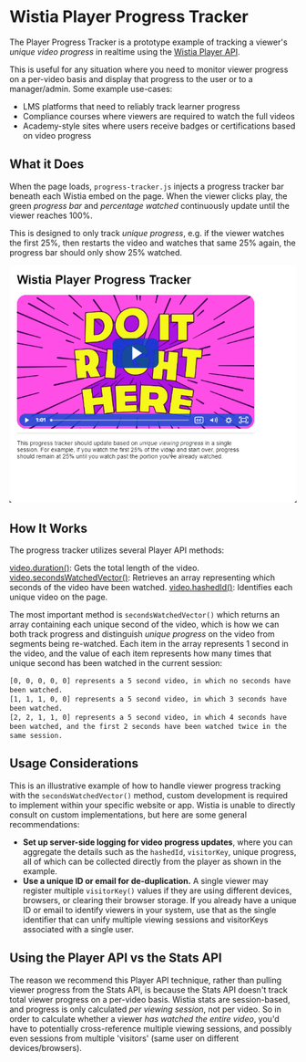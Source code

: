 # Wistia Player Progress Tracker

The Player Progress Tracker is a prototype example of tracking a viewer's _unique video progress_ in realtime using the [Wistia Player API](https://docs.wistia.com/docs/javascript-player-api).

This is useful for any situation where you need to monitor viewer progress on a per-video basis and display that progress to the user or to a manager/admin. Some example use-cases:

- LMS platforms that need to reliably track learner progress
- Compliance courses where viewers are required to watch the full videos
- Academy-style sites where users receive badges or certifications based on video progress

## What it Does

When the page loads, `progress-tracker.js` injects a progress tracker bar beneath each Wistia embed on the page. When the viewer clicks play, the green _progress bar_ and _percentage watched_ continuously update until the viewer reaches 100%.

This is designed to only track _unique progress_, e.g. if the viewer watches the first 25%, then restarts the video and watches that same 25% again, the progress bar should only show 25% watched.

![GIF of video progress tracker](images/chrome_i7UhJlTtRa.gif?raw=true)

## How It Works

The progress tracker utilizes several Player API methods:

[video.duration()](https://docs.wistia.com/docs/javascript-player-api#duration): Gets the total length of the video.
[video.secondsWatchedVector()](https://docs.wistia.com/docs/javascript-player-api#secondswatchedvector): Retrieves an array representing which seconds of the video have been watched.
[video.hashedId()](https://docs.wistia.com/docs/javascript-player-api#hashedid): Identifies each unique video on the page.

The most important method is `secondsWatchedVector()` which returns an array containing each unique second of the video, which is how we can both track progress and distinguish _unique progress_ on the video from segments being re-watched. Each item in the array represents 1 second in the video, and the value of each item represents how many times that unique second has been watched in the current session:

```Example
[0, 0, 0, 0, 0] represents a 5 second video, in which no seconds have been watched.
[1, 1, 1, 0, 0] represents a 5 second video, in which 3 seconds have been watched.
[2, 2, 1, 1, 0] represents a 5 second video, in which 4 seconds have been watched, and the first 2 seconds have been watched twice in the same session.
```

## Usage Considerations

This is an illustrative example of how to handle viewer progress tracking with the `secondsWatchedVector()` method, custom development is required to implement within your specific website or app. Wistia is unable to directly consult on custom implementations, but here are some general recommendations:

- **Set up server-side logging for video progress updates**, where you can aggregate the details such as the `hashedId`, `visitorKey`, unique progress, all of which can be collected directly from the player as shown in the example.
- **Use a unique ID or email for de-duplication.** A single viewer may register multiple `visitorKey()` values if they are using different devices, browsers, or clearing their browser storage. If you already have a unique ID or email to identify viewers in your system, use that as the single identifier that can unify multiple viewing sessions and visitorKeys associated with a single user.

## Using the Player API vs the Stats API

The reason we recommend this Player API technique, rather than pulling viewer progress from the Stats API, is because the Stats API doesn't track total viewer progress on a per-video basis. Wistia stats are session-based, and progress is only calculated _per viewing session_, not per video. So in order to calculate whether a viewer _has watched the entire video_, you'd have to potentially cross-reference multiple viewing sessions, and possibly even sessions from multiple 'visitors' (same user on different devices/browsers).
